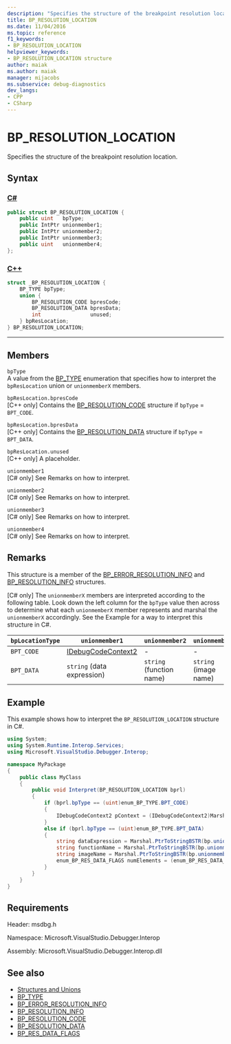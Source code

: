 ```yaml
---
description: "Specifies the structure of the breakpoint resolution location."
title: BP_RESOLUTION_LOCATION
ms.date: 11/04/2016
ms.topic: reference
f1_keywords:
- BP_RESOLUTION_LOCATION
helpviewer_keywords:
- BP_RESOLUTION_LOCATION structure
author: maiak
ms.author: maiak
manager: mijacobs
ms.subservice: debug-diagnostics
dev_langs:
- CPP
- CSharp
---
```

# BP_RESOLUTION_LOCATION

Specifies the structure of the breakpoint resolution location.

## Syntax

### [C#](#tab/csharp)
```csharp
public struct BP_RESOLUTION_LOCATION {
    public uint   bpType;
    public IntPtr unionmember1;
    public IntPtr unionmember2;
    public IntPtr unionmember3;
    public uint   unionmember4;
};
```
### [C++](#tab/cpp)
```cpp
struct _BP_RESOLUTION_LOCATION {
    BP_TYPE bpType;
    union {
        BP_RESOLUTION_CODE bpresCode;
        BP_RESOLUTION_DATA bpresData;
        int                unused;
    } bpResLocation;
} BP_RESOLUTION_LOCATION;
```
---

## Members
`bpType`\
A value from the [BP_TYPE](../../../extensibility/debugger/reference/bp-type.md) enumeration that specifies how to interpret the `bpResLocation` union or `unionmemberX` members.

`bpResLocation.bpresCode`\
[C++ only] Contains the [BP_RESOLUTION_CODE](../../../extensibility/debugger/reference/bp-resolution-code.md) structure if `bpType` = `BPT_CODE`.

`bpResLocation.bpresData`\
[C++ only] Contains the [BP_RESOLUTION_DATA](../../../extensibility/debugger/reference/bp-resolution-data.md) structure if `bpType` = `BPT_DATA`.

`bpResLocation.unused`\
[C++ only] A placeholder.

`unionmember1`\
[C# only] See Remarks on how to interpret.

`unionmember2`\
[C# only] See Remarks on how to interpret.

`unionmember3`\
[C# only] See Remarks on how to interpret.

`unionmember4`\
[C# only] See Remarks on how to interpret.

## Remarks
This structure is a member of the [BP_ERROR_RESOLUTION_INFO](../../../extensibility/debugger/reference/bp-error-resolution-info.md) and [BP_RESOLUTION_INFO](../../../extensibility/debugger/reference/bp-resolution-info.md) structures.

 [C# only] The `unionmemberX` members are interpreted according to the following table. Look down the left column for the `bpType` value then across to determine what each `unionmemberX` member represents and marshal the `unionmemberX` accordingly. See the Example for a way to interpret this structure in C#.

|`bpLocationType`|`unionmember1`|`unionmember2`|`unionmember3`|`unionmember4`|
|----------------------|--------------------|--------------------|--------------------|--------------------|
|`BPT_CODE`|[IDebugCodeContext2](../../../extensibility/debugger/reference/idebugcodecontext2.md)|-|-|-|
|`BPT_DATA`|`string` (data expression)|`string` (function name)|`string` (image name)|`enum_BP_RES_DATA_FLAGS`|

## Example
This example shows how to interpret the `BP_RESOLUTION_LOCATION` structure in C#.

```csharp
using System;
using System.Runtime.Interop.Services;
using Microsoft.VisualStudio.Debugger.Interop;

namespace MyPackage
{
    public class MyClass
    {
        public void Interpret(BP_RESOLUTION_LOCATION bprl)
        {
            if (bprl.bpType == (uint)enum_BP_TYPE.BPT_CODE)
            {
                IDebugCodeContext2 pContext = (IDebugCodeContext2)Marshal.GetObjectForIUnknown(bp.unionmember1);
            }
            else if (bprl.bpType == (uint)enum_BP_TYPE.BPT_DATA)
            {
                string dataExpression = Marshal.PtrToStringBSTR(bp.unionmember3);
                string functionName = Marshal.PtrToStringBSTR(bp.unionmember2);
                string imageName = Marshal.PtrToStringBSTR(bp.unionmember3);
                enum_BP_RES_DATA_FLAGS numElements = (enum_BP_RES_DATA_FLAGS)bp.unionmember4;
            }
        }
    }
}
```

## Requirements
Header: msdbg.h

Namespace: Microsoft.VisualStudio.Debugger.Interop

Assembly: Microsoft.VisualStudio.Debugger.Interop.dll

## See also
- [Structures and Unions](../../../extensibility/debugger/reference/structures-and-unions.md)
- [BP_TYPE](../../../extensibility/debugger/reference/bp-type.md)
- [BP_ERROR_RESOLUTION_INFO](../../../extensibility/debugger/reference/bp-error-resolution-info.md)
- [BP_RESOLUTION_INFO](../../../extensibility/debugger/reference/bp-resolution-info.md)
- [BP_RESOLUTION_CODE](../../../extensibility/debugger/reference/bp-resolution-code.md)
- [BP_RESOLUTION_DATA](../../../extensibility/debugger/reference/bp-resolution-data.md)
- [BP_RES_DATA_FLAGS](../../../extensibility/debugger/reference/bp-res-data-flags.md)
